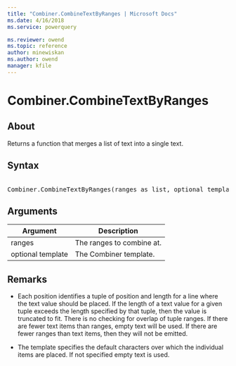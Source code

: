 ```yaml
---
title: "Combiner.CombineTextByRanges | Microsoft Docs"
ms.date: 4/16/2018
ms.service: powerquery

ms.reviewer: owend
ms.topic: reference
author: minewiskan
ms.author: owend
manager: kfile
---
```

# Combiner.CombineTextByRanges

  
## About  
Returns a function that merges a list of text into a single text.  
  
## Syntax

<pre>  
Combiner.CombineTextByRanges(ranges as list, optional template as nullable text) as function  
</pre>
  
## Arguments  
  
|Argument|Description|  
|------------|---------------|  
|ranges|The ranges to combine at.|  
|optional template|The Combiner template.|  
  
## <a name="__toc360789941"></a>Remarks  
  
-   Each position identifies a tuple of position and length for a line where the text value should be placed.  If the length of a text value for a given tuple exceeds the length specified by that tuple, then the value is truncated to fit.  There is no checking for overlap of tuple ranges.  If there are fewer text items than ranges, empty text will be used.  If there are fewer ranges than text items, then they will not be emitted.  
  
-   The template specifies the default characters over which the individual items are placed.  If not specified empty text is used.  
  
